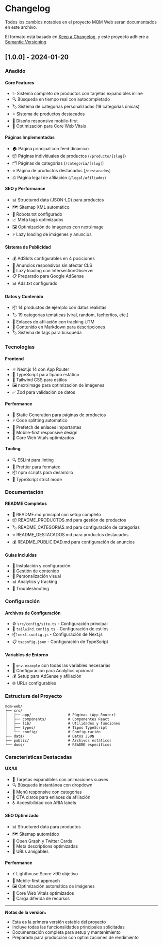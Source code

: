 # Changelog

Todos los cambios notables en el proyecto MQM Web serán documentados en este archivo.

El formato está basado en [Keep a Changelog](https://keepachangelog.com/es-ES/1.0.0/),
y este proyecto adhiere a [Semantic Versioning](https://semver.org/spec/v2.0.0.html).

## [1.0.0] - 2024-01-20

### Añadido

#### Core Features
- ✨ Sistema completo de productos con tarjetas expandibles inline
- 🔍 Búsqueda en tiempo real con autocompletado
- 🏷️ Sistema de categorías personalizadas (19 categorías únicas)
- ⭐ Sistema de productos destacados
- 📱 Diseño responsive mobile-first
- 🚀 Optimización para Core Web Vitals

#### Páginas Implementadas
- 🏠 Página principal con feed dinámico
- 📦 Páginas individuales de productos (`/producto/[slug]`)
- 🗂️ Páginas de categorías (`/categoria/[slug]`)
- ⭐ Página de productos destacados (`/destacados`)
- ⚖️ Página legal de afiliación (`/legal/afiliados`)

#### SEO y Performance
- 📊 Structured data (JSON-LD) para productos
- 🗺️ Sitemap XML automático
- 🤖 Robots.txt configurado
- 📈 Meta tags optimizados
- 🖼️ Optimización de imágenes con next/image
- ⚡ Lazy loading de imágenes y anuncios

#### Sistema de Publicidad
- 💰 AdSlots configurables en 4 posiciones
- 📱 Anuncios responsivos sin afectar CLS
- 🎯 Lazy loading con IntersectionObserver
- 📋 Preparado para Google AdSense
- 📊 Ads.txt configurado

#### Datos y Contenido
- 📦 14 productos de ejemplo con datos realistas
- 🏷️ 19 categorías temáticas (viral, random, facheritos, etc.)
- 🔗 Enlaces de afiliación con tracking UTM
- 📝 Contenido en Markdown para descripciones
- 🏷️ Sistema de tags para búsqueda

### Tecnologías

#### Frontend
- ⚛️ Next.js 14 con App Router
- 📘 TypeScript para tipado estático
- 🎨 Tailwind CSS para estilos
- 🖼️ next/image para optimización de imágenes
- ✅ Zod para validación de datos

#### Performance
- 🚀 Static Generation para páginas de productos
- ⚡ Code splitting automático
- 🔄 Prefetch de enlaces importantes
- 📱 Mobile-first responsive design
- 🎯 Core Web Vitals optimizados

#### Tooling
- 🔍 ESLint para linting
- 💅 Prettier para formateo
- 📦 npm scripts para desarrollo
- 🔧 TypeScript strict mode

### Documentación

#### README Completos
- 📖 README.md principal con setup completo
- 📦 README_PRODUCTOS.md para gestión de productos
- 🏷️ README_CATEGORIAS.md para configuración de categorías
- ⭐ README_DESTACADOS.md para productos destacados
- 💰 README_PUBLICIDAD.md para configuración de anuncios

#### Guías Incluidas
- 🚀 Instalación y configuración
- 📝 Gestión de contenido
- 🎨 Personalización visual
- 📊 Analytics y tracking
- 🔧 Troubleshooting

### Configuración

#### Archivos de Configuración
- ⚙️ `src/config/site.ts` - Configuración principal
- 🎨 `tailwind.config.ts` - Configuración de estilos
- 📦 `next.config.js` - Configuración de Next.js
- 📋 `tsconfig.json` - Configuración de TypeScript

#### Variables de Entorno
- 🔧 `env.example` con todas las variables necesarias
- 🔐 Configuración para Analytics opcional
- 💰 Setup para AdSense y afiliación
- 🌐 URLs configurables

### Estructura del Proyecto

```
mqm-web/
├── src/
│   ├── app/                 # Páginas (App Router)
│   ├── components/          # Componentes React
│   ├── lib/                 # Utilidades y funciones
│   ├── types/               # Tipos TypeScript
│   └── config/              # Configuración
├── data/                    # Datos JSON
├── public/                  # Archivos estáticos
└── docs/                    # README específicos
```

### Características Destacadas

#### UX/UI
- 🎴 Tarjetas expandibles con animaciones suaves
- 🔍 Búsqueda instantánea con dropdown
- 📱 Menú responsive con categorías
- 🎯 CTA claros para enlaces de afiliación
- ♿ Accesibilidad con ARIA labels

#### SEO Optimizado
- 📊 Structured data para productos
- 🗺️ Sitemap automático
- 📱 Open Graph y Twitter Cards
- 🎯 Meta descriptions optimizadas
- 🔗 URLs amigables

#### Performance
- ⚡ Lighthouse Score >90 objetivo
- 📱 Mobile-first approach
- 🖼️ Optimización automática de imágenes
- 🎯 Core Web Vitals optimizados
- 🚀 Carga diferida de recursos

---

**Notas de la versión:**
- Esta es la primera versión estable del proyecto
- Incluye todas las funcionalidades principales solicitadas
- Documentación completa para setup y mantenimiento
- Preparado para producción con optimizaciones de rendimiento









